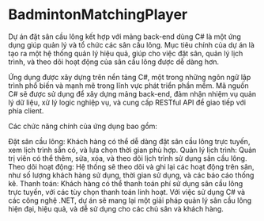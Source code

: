 # BadmintonMatchingPlayer
Dự án đặt sân cầu lông kết hợp với mảng back-end dùng C# là một ứng dụng giúp quản lý và tổ chức các sân cầu lông. Mục tiêu chính của dự án là tạo ra một hệ thống quản lý hiệu quả, giúp cho việc đặt sân, quản lý lịch trình, và theo dõi hoạt động của sân cầu lông được dễ dàng hơn.

Ứng dụng được xây dựng trên nền tảng C#, một trong những ngôn ngữ lập trình phổ biến và mạnh mẽ trong lĩnh vực phát triển phần mềm. Mã nguồn C# sẽ được sử dụng để xây dựng mảng back-end, đảm nhận nhiệm vụ quản lý dữ liệu, xử lý logic nghiệp vụ, và cung cấp RESTful API để giao tiếp với phía client.

Các chức năng chính của ứng dụng bao gồm:

Đặt sân cầu lông: Khách hàng có thể dễ dàng đặt sân cầu lông trực tuyến, xem lịch trình sẵn có, và lựa chọn thời gian phù hợp.
Quản lý lịch trình: Quản trị viên có thể thêm, sửa, xóa, và theo dõi lịch trình sử dụng sân cầu lông.
Theo dõi hoạt động: Hệ thống sẽ theo dõi và ghi lại các hoạt động trên sân, như số lượng khách hàng sử dụng, thời gian sử dụng, và các báo cáo thống kê.
Thanh toán: Khách hàng có thể thanh toán phí sử dụng sân cầu lông trực tuyến, với các tùy chọn thanh toán linh hoạt.
Với việc sử dụng C# và các công nghệ .NET, dự án sẽ mang lại một giải pháp quản lý sân cầu lông hiện đại, hiệu quả, và dễ sử dụng cho các chủ sân và khách hàng.
